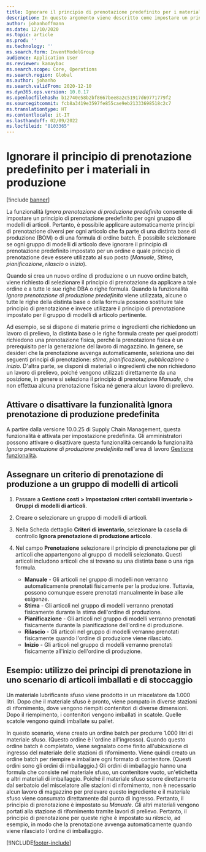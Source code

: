 ```yaml
---
title: Ignorare il principio di prenotazione predefinito per i materiali in produzione
description: In questo argomento viene descritto come impostare un principio di prenotazione predefinito per ogni gruppo di modelli di articolo, in modo che possano essere applicati automaticamente principi di prenotazione diversi per ogni articolo che fa parte di una distinta base di produzione (BOM) o di una formula di ordine batch.
author: johanhoffmann
ms.date: 12/10/2020
ms.topic: article
ms.prod: ''
ms.technology: ''
ms.search.form: InventModelGroup
audience: Application User
ms.reviewer: kamaybac
ms.search.scope: Core, Operations
ms.search.region: Global
ms.author: johanho
ms.search.validFrom: 2020-12-10
ms.dyn365.ops.version: 10.0.17
ms.openlocfilehash: b12740e58b2bf8667bee8a2c51917d69771779f2
ms.sourcegitcommit: fcb8a3419e3597fe855cae9eb21333698518c2c7
ms.translationtype: HT
ms.contentlocale: it-IT
ms.lasthandoff: 02/09/2022
ms.locfileid: "8103365"
---
```

# <a name="override-the-default-reservation-principle-for-materials-in-production"></a>Ignorare il principio di prenotazione predefinito per i materiali in produzione

[!include [banner](../includes/banner.md)]

La funzionalità *Ignora prenotazione di produzione predefinita* consente di impostare un principio di prenotazione predefinito per ogni gruppo di modelli di articoli. Pertanto, è possibile applicare automaticamente principi di prenotazione diversi per ogni articolo che fa parte di una distinta base di produzione (BOM) o di una formula di ordine batch. È possibile selezionare se ogni gruppo di modelli di articolo deve ignorare il principio di prenotazione predefinito impostato per un ordine e quale principio di prenotazione deve essere utilizzato al suo posto (*Manuale*, *Stima*, *pianificazione*, *rilascio* o *inizio*).

Quando si crea un nuovo ordine di produzione o un nuovo ordine batch, viene richiesto di selezionare il principio di prenotazione da applicare a tale ordine e a tutte le sue righe DBA o righe formula. Quando la funzionalità *Ignora prenotazione di produzione predefinita* viene utilizzata, alcune o tutte le righe della distinta base o della formula possono sostituire tale principio di prenotazione e invece utilizzare il principio di prenotazione impostato per il gruppo di modelli di articolo pertinente.

Ad esempio, se si dispone di materie prime o ingredienti che richiedono un lavoro di prelievo, la distinta base o le righe formula create per quei prodotti richiedono una prenotazione fisica, perché la prenotazione fisica è un prerequisito per la generazione del lavoro di magazzino. In genere, se desideri che la prenotazione avvenga automaticamente, seleziona uno dei seguenti principi di prenotazione: *stima*, *pianificazione*, *pubblicazione* o *inizio*. D'altra parte, se disponi di materiali o ingredienti che non richiedono un lavoro di prelievo, poiché vengono utilizzati direttamente da una posizione, in genere si seleziona il principio di prenotazione *Manuale*, che non effettua alcuna prenotazione fisica né genera alcun lavoro di prelievo.

## <a name="turn-the-override-default-production-reservation-feature-on-or-off"></a>Attivare o disattivare la funzionalità Ignora prenotazione di produzione predefinita

A partire dalla versione 10.0.25 di Supply Chain Management, questa funzionalità è attivata per impostazione predefinita. Gli amministratori possono attivare o disattivare questa funzionalità cercando la funzionalità *Ignora prenotazione di produzione predefinita* nell'area di lavoro [Gestione funzionalità](../../fin-ops-core/fin-ops/get-started/feature-management/feature-management-overview.md).

## <a name="assign-a-production-reservation-policy-to-an-item-model-group"></a>Assegnare un criterio di prenotazione di produzione a un gruppo di modelli di articoli

1. Passare a **Gestione costi \> Impostazioni criteri contabili inventario \> Gruppi di modelli di articoli**.
1. Creare o selezionare un gruppo di modelli di articoli.
1. Nella Scheda dettaglio **Criteri di inventario**, selezionare la casella di controllo **Ignora prenotazione di produzione articolo**.
1. Nel campo **Prenotazione** selezionare il principio di prenotazione per gli articoli che appartengono al gruppo di modelli selezionato. Questi articoli includono articoli che si trovano su una distinta base o una riga formula.

    - **Manuale** - Gli articoli nel gruppo di modelli non verranno automaticamente prenotati fisicamente per la produzione. Tuttavia, possono comunque essere prenotati manualmente in base alle esigenze.
    - **Stima** - Gli articoli nel gruppo di modelli verranno prenotati fisicamente durante la stima dell'ordine di produzione.
    - **Pianificazione** - Gli articoli nel gruppo di modelli verranno prenotati fisicamente durante la pianificazione dell'ordine di produzione.
    - **Rilascio** - Gli articoli nel gruppo di modelli verranno prenotati fisicamente quando l'ordine di produzione viene rilasciato.
    - **Inizio** - Gli articoli nel gruppo di modelli verranno prenotati fisicamente all'inizio dell'ordine di produzione.

## <a name="example-using-reservation-principles-in-a-bulkpack-scenario"></a>Esempio: utilizzo dei principi di prenotazione in uno scenario di articoli imballati e di stoccaggio

Un materiale lubrificante sfuso viene prodotto in un miscelatore da 1.000 litri. Dopo che il materiale sfuso è pronto, viene pompato in diverse stazioni di rifornimento, dove vengono riempiti contenitori di diverse dimensioni. Dopo il riempimento, i contenitori vengono imballati in scatole. Quelle scatole vengono quindi imballate su pallet.

In questo scenario, viene creato un ordine batch per produrre 1.000 litri di materiale sfuso. (Questo ordine è l'ordine all'ingrosso). Quando questo ordine batch è completato, viene segnalato come finito all'ubicazione di ingresso del materiale delle stazioni di rifornimento. Viene quindi creato un ordine batch per riempire e imballare ogni formato di contenitore. (Questi ordini sono gli ordini di imballaggio.) Gli ordini di imballaggio hanno una formula che consiste nel materiale sfuso, un contenitore vuoto, un'etichetta e altri materiali di imballaggio. Poiché il materiale sfuso scorre direttamente dal serbatoio del miscelatore alle stazioni di rifornimento, non è necessario alcun lavoro di magazzino per prelevare questo ingrediente e il materiale sfuso viene consumato direttamente dal punto di ingresso. Pertanto, il principio di prenotazione è impostato su *Manuale*. Gli altri materiali vengono portati alla stazione di rifornimento tramite lavori di prelievo. Pertanto, il principio di prenotazione per queste righe è impostato su *rilascio*, ad esempio, in modo che la prenotazione avvenga automaticamente quando viene rilasciato l'ordine di imballaggio.


[!INCLUDE[footer-include](../../includes/footer-banner.md)]